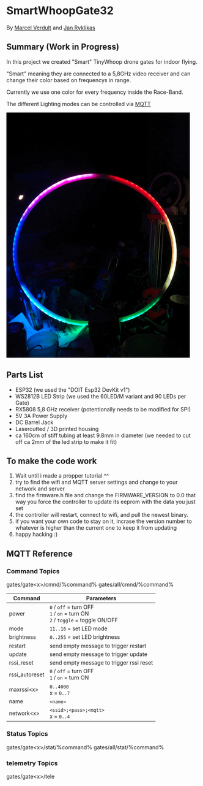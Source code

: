 # SmartWhoopGate32

By [Marcel Verdult](https://github.com/marcelverdult)
and [Jan Ryklikas](https://github.com/soulofnoob)

## Summary (Work in Progress)

  In this project we created "Smart" TinyWhoop drone gates for indoor flying.

  "Smart" meaning they are connected to a 5,8GHz video receiver and can change their color based on frequencys in range.

  Currently we use one color for every frequency inside the Race-Band.

  The different Lighting modes can be controlled via [MQTT](#mqtt-reference)

 ![AnimationGIF](Doku/WingAnimation.gif)

## Parts List

- ESP32 (we used the "DOIT Esp32 DevKit v1")
- WS2812B LED Strip (we used the 60LED/M variant and 90 LEDs per Gate)
- RX5808 5,8 GHz receiver (potentionally needs to be modified for SPI)
- 5V 3A Power Supply
- DC Barrel Jack
- Lasercutted / 3D printed housing
- ca 160cm of stiff tubing at least 9.8mm in diameter (we needed to cut off ca 2mm of the led strip to make it fit)

## To make the code work

1. Wait until i made a propper tutorial ^^
2. try to find the wifi and MQTT server settings and change to your network and server
3. find the firmware.h file and change the FIRMWARE_VERSION to 0.0 that way you force the controller to update its eeprom with the data you just set
4. the controller will restart, connect to wifi, and pull the newest binary.
5. if you want your own code to stay on it, incrase the version number to whatever is higher than the current one to keep it from updating
6. happy hacking :)

## MQTT Reference

### Command Topics

gates/gate&lt;x>/cmnd/%command%
gates/all/cmnd/%command%
  
| Command        | Parameters                                         |
| ----------     | -------------------------------------------------- |
| power          | `0` / `off` = turn OFF <br/> `1` / `on` = turn ON <br/> `2` / `toggle` = toggle ON/OFF |
| mode           | `11..16` = set LED mode                            |
| brightness     | `0..255` = set LED brightness                      |
| restart        | send empty message to trigger restart              |
| update         | send empty message to trigger update               |
| rssi_reset     | send empty message to trigger rssi reset           |
| rssi_autoreset | `0` / `off` = turn OFF <br/> `1` / `on` = turn ON  |
| maxrssi&lt;x>  | `0..4000` <br/> x = `0..7`                         |
| name           | `<name>`                                           |
| network&lt;x>  | `<ssid>;<pass>;<mqtt>` <br/> x = `0..4`            |

### Status Topics

gates/gate&lt;x>/stat/%command%
gates/all/stat/%command%

### telemetry Topics

gates/gate&lt;x>/tele
